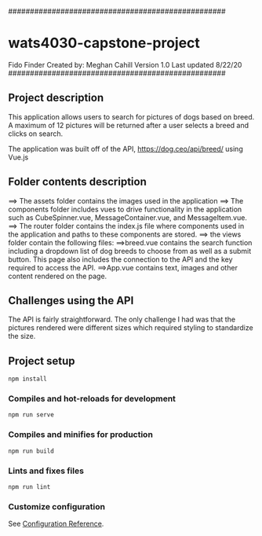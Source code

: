 ##################################################
# wats4030-capstone-project

Fido Finder
Created by: Meghan Cahill
Version 1.0
Last updated 8/22/20
##################################################

## Project description

This application allows users to search for pictures of dogs based on breed. A maximum of 12 pictures will be returned after a user selects a breed and clicks on search.


The application was built off of the API, https://dog.ceo/api/breed/ using Vue.js

## Folder contents description

==> The assets folder contains the images used in the application
==> The components folder includes vues to drive functionality in the application such as CubeSpinner.vue, MessageContainer.vue, and MessageItem.vue.
==> The router folder contains the index.js file where components used in the application and paths to these components are stored.
==> the views folder contain the following files:
        ==>breed.vue contains the search function including a dropdown list of dog breeds to choose from as well as a submit button. This page also includes the connection to the API and the key required to access the API.
        ==>App.vue contains text, images and other content rendered on the page.  

## Challenges using the API

The API is fairly straightforward. The only challenge I had was that the pictures rendered were different sizes which required styling to standardize the size.

## Project setup
```
npm install
```

### Compiles and hot-reloads for development
```
npm run serve
```

### Compiles and minifies for production
```
npm run build
```

### Lints and fixes files
```
npm run lint
```

### Customize configuration
See [Configuration Reference](https://cli.vuejs.org/config/).

